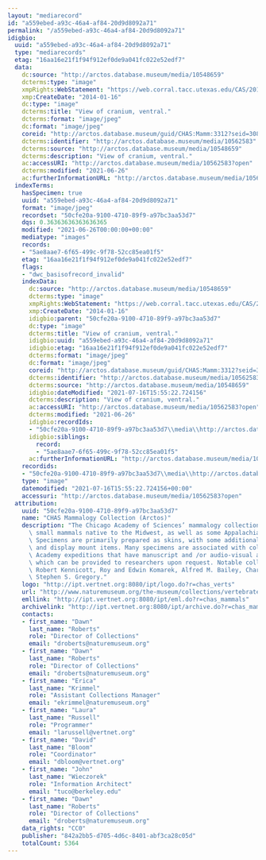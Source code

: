 ```yaml
---
layout: "mediarecord"
id: "a559ebed-a93c-46a4-af84-20d9d8092a71"
permalink: "/a559ebed-a93c-46a4-af84-20d9d8092a71"
idigbio:
  uuid: "a559ebed-a93c-46a4-af84-20d9d8092a71"
  type: "mediarecords"
  etag: "16aa16e21f1f94f912ef0de9a041fc022e52edf7"
  data:
    dc:source: "http://arctos.database.museum/media/10548659"
    dcterms:type: "image"
    xmpRights:WebStatement: "https://web.corral.tacc.utexas.edu/CAS/20161217-02/jpg/chas_mamm_3312.6.jpg"
    xmp:CreateDate: "2014-01-16"
    dc:type: "image"
    dcterms:title: "View of cranium, ventral."
    dcterms:format: "image/jpeg"
    dc:format: "image/jpeg"
    coreid: "http://arctos.database.museum/guid/CHAS:Mamm:3312?seid=3088328"
    dcterms:identifier: "http://arctos.database.museum/media/10562583"
    dcterms:source: "http://arctos.database.museum/media/10548659"
    dcterms:description: "View of cranium, ventral."
    ac:accessURI: "http://arctos.database.museum/media/10562583?open"
    dcterms:modified: "2021-06-26"
    ac:furtherInformationURL: "http://arctos.database.museum/media/10562583"
  indexTerms:
    hasSpecimen: true
    uuid: "a559ebed-a93c-46a4-af84-20d9d8092a71"
    format: "image/jpeg"
    recordset: "50cfe20a-9100-4710-89f9-a97bc3aa53d7"
    dqs: 0.36363636363636365
    modified: "2021-06-26T00:00:00+00:00"
    mediatype: "images"
    records:
    - "5ae8aae7-6f65-499c-9f78-52cc85ea01f5"
    etag: "16aa16e21f1f94f912ef0de9a041fc022e52edf7"
    flags:
    - "dwc_basisofrecord_invalid"
    indexData:
      dc:source: "http://arctos.database.museum/media/10548659"
      dcterms:type: "image"
      xmpRights:WebStatement: "https://web.corral.tacc.utexas.edu/CAS/20161217-02/jpg/chas_mamm_3312.6.jpg"
      xmp:CreateDate: "2014-01-16"
      idigbio:parent: "50cfe20a-9100-4710-89f9-a97bc3aa53d7"
      dc:type: "image"
      dcterms:title: "View of cranium, ventral."
      idigbio:uuid: "a559ebed-a93c-46a4-af84-20d9d8092a71"
      idigbio:etag: "16aa16e21f1f94f912ef0de9a041fc022e52edf7"
      dcterms:format: "image/jpeg"
      dc:format: "image/jpeg"
      coreid: "http://arctos.database.museum/guid/CHAS:Mamm:3312?seid=3088328"
      dcterms:identifier: "http://arctos.database.museum/media/10562583"
      dcterms:source: "http://arctos.database.museum/media/10548659"
      idigbio:dateModified: "2021-07-16T15:55:22.724156"
      dcterms:description: "View of cranium, ventral."
      ac:accessURI: "http://arctos.database.museum/media/10562583?open"
      dcterms:modified: "2021-06-26"
      idigbio:recordIds:
      - "50cfe20a-9100-4710-89f9-a97bc3aa53d7\\media\\http://arctos.database.museum/media/10562583"
      idigbio:siblings:
        record:
        - "5ae8aae7-6f65-499c-9f78-52cc85ea01f5"
      ac:furtherInformationURL: "http://arctos.database.museum/media/10562583"
    recordids:
    - "50cfe20a-9100-4710-89f9-a97bc3aa53d7\\media\\http://arctos.database.museum/media/10562583"
    type: "image"
    datemodified: "2021-07-16T15:55:22.724156+00:00"
    accessuri: "http://arctos.database.museum/media/10562583?open"
  attribution:
    uuid: "50cfe20a-9100-4710-89f9-a97bc3aa53d7"
    name: "CHAS Mammalogy Collection (Arctos)"
    description: "The Chicago Academy of Sciences’ mammalogy collection contains mostly\
      \ small mammals native to the Midwest, as well as some Appalachian species.\
      \ Specimens are primarily prepared as skins, with some additional osteological\
      \ and display mount items. Many specimens are associated with collectors or\
      \ Academy expeditions that have manuscript and /or audio-visual archival material,\
      \ which can be provided to researchers upon request. Notable collectors include\
      \ Robert Kennicott, Roy and Edwin Komarek, Alfred M. Bailey, Charles D. Brower,\
      \ Stephen S. Gregory."
    logo: "http://ipt.vertnet.org:8080/ipt/logo.do?r=chas_verts"
    url: "http://www.naturemuseum.org/the-museum/collections/vertebrates"
    emllink: "http://ipt.vertnet.org:8080/ipt/eml.do?r=chas_mammals"
    archivelink: "http://ipt.vertnet.org:8080/ipt/archive.do?r=chas_mammals"
    contacts:
    - first_name: "Dawn"
      last_name: "Roberts"
      role: "Director of Collections"
      email: "droberts@naturemuseum.org"
    - first_name: "Dawn"
      last_name: "Roberts"
      role: "Director of Collections"
      email: "droberts@naturemuseum.org"
    - first_name: "Erica"
      last_name: "Krimmel"
      role: "Assistant Collections Manager"
      email: "ekrimmel@naturemuseum.org"
    - first_name: "Laura"
      last_name: "Russell"
      role: "Programmer"
      email: "larussell@vertnet.org"
    - first_name: "David"
      last_name: "Bloom"
      role: "Coordinator"
      email: "dbloom@vertnet.org"
    - first_name: "John"
      last_name: "Wieczorek"
      role: "Information Architect"
      email: "tuco@berkeley.edu"
    - first_name: "Dawn"
      last_name: "Roberts"
      role: "Director of Collections"
      email: "droberts@naturemuseum.org"
    data_rights: "CC0"
    publisher: "842a2bb5-d705-4d6c-8401-abf3ca28c05d"
    totalCount: 5364
---
```

